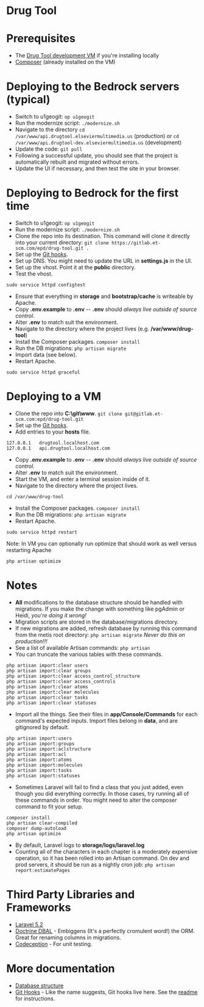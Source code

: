 # Drug Tool

# Prerequisites

- The [Drug Tool development VM](http://wanda.elseviermultimedia.us/Web_Team/Virtual_Machines) if you're installing locally
- [Composer](https://getcomposer.org/download/) (already installed on the VM)

# Deploying to the Bedrock servers (typical)

- Switch to u1geogit: `op u1geogit`
- Run the modernize script: `./modernize.sh`
- Navigate to the directory `cd /var/www/api.drugtool.elseviermultimedia.us` (production) or `cd /var/www/api.drugtool-dev.elseviermultimedia.us` (development)
- Update the code: `git pull`
- Following a successful update, you should see that the project is automatically rebuilt and migrated without errors.
- Update the UI if necessary, and then test the site in your browser.

# Deploying to Bedrock for the first time

- Switch to u1geogit: `op u1geogit`
- Run the modernize script: `./modernize.sh`
- Clone the repo into its destination. This command will clone it directly into your current directory: `git clone https://gitlab.et-scm.com/epd/drug-tool.git .`
- Set up the [Git hooks](githooks).
- Set up DNS. You might need to update the URL in **settings.js** in the UI.
- Set up the vhost. Point it at the **public** directory.
- Test the vhost.
```
sudo service httpd configtest
```

- Ensure that everything in **storage** and **bootstrap/cache** is writeable by Apache.
- Copy **.env.example** to **.env** -- **.env** should *always live outside of source control*.
- Alter **.env** to match suit the environment.
- Navigate to the directory where the project lives (e.g. **/var/www/drug-tool**)
- Install the Composer packages. `composer install`
- Run the DB migrations: `php artisan migrate`
- Import data (see below).
- Restart Apache.
```
sudo service httpd graceful
```

# Deploying to a VM

- Clone the repo into **C:\git\www**. `git clone git@gitlab.et-scm.com:epd/drug-tool.git`
- Set up the [Git hooks](githooks).
- Add entries to your **hosts** file.
```
127.0.0.1	drugtool.localhost.com
127.0.0.1	api.drugtool.localhost.com
```
- Copy **.env.example** to **.env** -- **.env** should *always live outside of source control*.
- Alter **.env** to match suit the environment.
- Start the VM, and enter a terminal session inside of it.
- Navigate to the directory where the project lives.
```
cd /var/www/drug-tool
```
- Install the Composer packages. `composer install`
- Run the DB migrations: `php artisan migrate`
- Restart Apache.
```
sudo service httpd restart
```
Note: In VM you can optionally run optimize that should work as well versus restarting Apache
```
php artisan optimize
```
# Notes

- **All** modifications to the database structure should be handled with migrations. If you make the change with something like pgAdmin or Heidi, *you're doing it wrong!*
- Migration scripts are stored in the database/migrations directory.
- If new migrations are added, refresh database by running this command from the metis root directory: `php artisan migrate` *Never do this on production!!!*
- See a list of available Artisan commands: `php artisan`
- You can truncate the various tables with these commands.
```
php artisan import:clear users
php artisan import:clear groups
php artisan import:clear access_control_structure
php artisan import:clear access_controls
php artisan import:clear atoms
php artisan import:clear molecules
php artisan import:clear tasks
php artisan import:clear statuses
```
- Import all the things. See their files in **app/Console/Commands** for each command's expected inputs. Import files belong in **data**, and are gitignored by default.
```
php artisan import:users
php artisan import:groups
php artisan import:aclstructure
php artisan import:acl
php artisan import:atoms
php artisan import:molecules
php artisan import:tasks
php artisan import:statuses
```
- Sometimes Laravel will fail to find a class that you just added, even though you did everything correctly. In those cases, try running all of these commands in order. You might need to alter the composer command to fit your setup.
```
composer install
php artisan clear-compiled
composer dump-autoload
php artisan optimize
```
- By default, Laravel logs to **storage/logs/laravel.log**
- Counting all of the characters in each chapter is a moderately expensive operation, so it has been rolled into an Artisan command. On dev and prod servers, it should be run as a nightly cron job: `php artisan report:estimatePages`

# Third Party Libraries and Frameworks

- [Laravel 5.2](https://laravel.com/docs/5.2)
- [Doctrine DBAL](http://www.doctrine-project.org/projects/dbal.html) - Embiggens (It's a perfectly cromulent word!) the ORM. Great for renaming columns in migrations.
- [Codeception](http://codeception.com/) - For unit testing.

# More documentation

- [Database structure](docs/db.md)
- [Git Hooks](githooks) - Like the name suggests, Git hooks live here. See the [readme](githooks) for instructions.